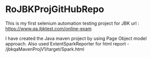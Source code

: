 # RoJBKProjGitHubRepo
This is my first selenium automation testing project for JBK url : https://www.qa.jbktest.com/online-exam

I have created the Java maven project by using Page Object model approach. Also used ExtentSparkReporter for html report - /jbkqaMavenProjV1/target/Spark.html
